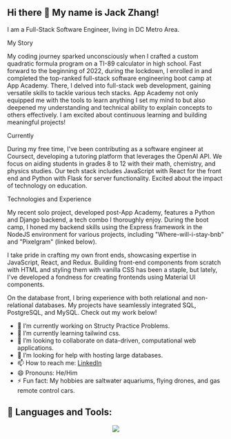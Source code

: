 ## Hi there 👋 My name is Jack Zhang!

I am a Full-Stack Software Engineer, living in DC Metro Area.

My Story

My coding journey sparked unconsciously when I crafted a custom quadratic formula program on a TI-89 calculator in high school. Fast forward to the beginning of 2022, during the lockdown, I enrolled in and completed the top-ranked full-stack software engineering boot camp at App Academy. There, I delved into full-stack web development, gaining versatile skills to tackle various tech stacks. App Academy not only equipped me with the tools to learn anything I set my mind to but also deepened my understanding and technical ability to explain concepts to others effectively. I am excited about continuous learning and building meaningful projects!

Currently

During my free time, I've been contributing as a software engineer at Coursect, developing a tutoring platform that leverages the OpenAI API. We focus on aiding students in grades 8 to 12 with their math, chemistry, and physics studies. Our tech stack includes JavaScript with React for the front end and Python with Flask for server functionality. Excited about the impact of technology on education.

Technologies and Experience

My recent solo project, developed post-App Academy, features a Python and Django backend, a tech combo I thoroughly enjoy. During the boot camp, I honed my backend skills using the Express framework in the NodeJS environment for various projects, including "Where-will-i-stay-bnb" and "Pixelgram" (linked below).

I take pride in crafting my own front ends, showcasing expertise in JavaScript, React, and Redux. Building front-end components from scratch with HTML and styling them with vanilla CSS has been a staple, but lately, I've developed a fondness for creating frontends using Material UI components.

On the database front, I bring experience with both relational and non-relational databases. My projects have seamlessly integrated SQL, PostgreSQL, and MySQL. Check out my work below!

* 🔭 I’m currently working on Structy Practice Problems.
* 🌱 I’m currently learning tailwind css.
* 👯 I’m looking to collaborate on data-driven, computational web applications.
* 🤔 I’m looking for help with hosting large databases.
* 📫 How to reach me: [LinkedIn](https://www.linkedin.com/in/jack-zhang-1ba90929/)
* 😄 Pronouns: He/Him
* ⚡ Fun fact: My hobbies are saltwater aquariums, flying drones, and gas remote control cars.

## 🧰 Languages and Tools:
<p align="center">
  <a href="https://skillicons.dev">
    <img src="https://skillicons.dev/icons?i=js,py,react,html,css,flask,sequelize,postgres,github,docker" />
  </a>
</p>
<!--
**jzhang319/jzhang319** is a ✨ _special_ ✨ repository because its `README.md` (this file) appears on your GitHub profile.

Here are some ideas to get you started:

- 🔭 I’m currently working on Structy Pratice Problems.
- 🌱 I’m currently learning React, Redux, and Flask.
- 👯 I’m looking to collaborate on 
- 🤔 I’m looking for help with ...
- 💬 Ask me about ...
- 📫 How to reach me: 
- 😄 Pronouns: He/Him
- ⚡ Fun fact: ...

- [![Anurag's GitHub stats](https://github-readme-stats.vercel.app/api?username=jzhang319)](https://github.com/anuraghazra/github-readme-stats)
